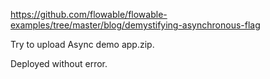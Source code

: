 https://github.com/flowable/flowable-examples/tree/master/blog/demystifying-asynchronous-flag

Try to upload Async demo app.zip.

Deployed without error.


